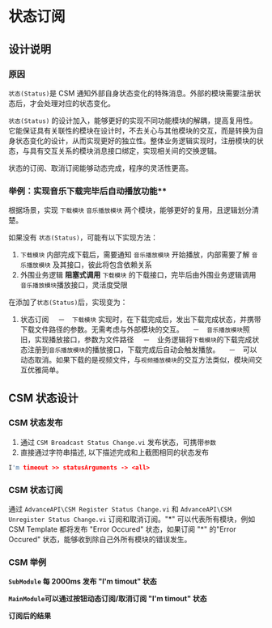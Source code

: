 # 状态订阅

## 设计说明

### 原因

`状态(Status)`是 CSM 通知外部自身状态变化的特殊消息。外部的模块需要注册状态后，才会处理对应的状态变化。

`状态(Status)` 的设计加入，能够更好的实现不同功能模块的解耦，提高复用性。它能保证具有关联性的模块在设计时，不去关心与其他模块的交互，而是转换为自身状态变化的设计，从而实现更好的独立性。整体业务逻辑实现时，注册模块的状态，与具有交互关系的模块消息接口绑定，实现相关间的交换逻辑。

状态的订阅、取消订阅能够动态完成，程序的灵活性更高。

### 举例：实现音乐下载完毕后自动播放功能\*\*

根据场景，实现 `下载模块` `音乐播放模块` 两个模块，能够更好的复用，且逻辑划分清楚。

如果没有 `状态(Status)`，可能有以下实现方法：

1. `下载模块` 内部完成下载后，需要通知 `音乐播放模块` 开始播放，内部需要了解 `音乐播放模块` 及其接口，彼此将包含依赖关系
2. 外围业务逻辑 **阻塞式调用** `下载模块` 的下载接口，完毕后由外围业务逻辑调用 `音乐播放模块`播放接口，灵活度受限

在添加了`状态(Status)`后，实现变为：

1. 状态订阅 　－　`下载模块` 实现时，在下载完成后，发出下载完成状态，并携带下载文件路径的参数。无需考虑与外部模块的交互。 　－　`音乐播放模块`照旧，实现播放接口，参数为文件路径 　－　业务逻辑将`下载模块`的下载完成状态注册到`音乐播放模块`的播放接口，下载完成后自动会触发播放。 　－　可以动态取消。如果下载的是视频文件，与`视频播放模块`的交互方法类似，模块间交互优雅简单。

## CSM 状态设计

### CSM 状态发布

1. 通过 `CSM Broadcast Status Change.vi` 发布状态，可携带`参数`
2. 直接通过字符串描述, 以下描述完成和上截图相同的状态发布

``` c
I'm timeout >> statusArguments -> <all>
```

### CSM 状态订阅

通过 `AdvanceAPI\CSM Register Status Change.vi` 和 `AdvanceAPI\CSM Unregister Status Change.vi` 订阅和取消订阅。"\*" 可以代表所有模块，例如 CSM Template 都将发布 "Error Occured" 状态，如果订阅 "\*" 的"Error Occured" 状态，能够收到除自己外所有模块的错误发生。

### CSM 举例

**`SubModule` 每 2000ms 发布 "I'm timout" 状态**

**`MainModule`可以通过按钮动态订阅/取消订阅 "I'm timout" 状态**

**订阅后的结果**
